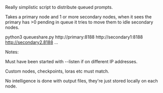 Really simplistic script to distribute queued prompts.

Takes a primary node and 1 or more secondary nodes, when it sees the primary has >0 pending in queue it tries to move them to idle secondary nodes.

python3 queueshare.py http://primary:8188 http://secondary1:8188 http://secondary2.8188 ...

Notes:

Must have been started with --listen if on different IP addresses.

Custom nodes, checkpoints, loras etc must match.

No intelligence is done with output files, they're just stored locally on each node.

